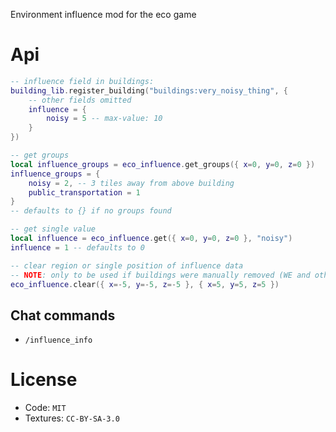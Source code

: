 
Environment influence mod for the eco game

# Api

```lua
-- influence field in buildings:
building_lib.register_building("buildings:very_noisy_thing", {
    -- other fields omitted
    influence = {
        noisy = 5 -- max-value: 10
    }
})

-- get groups
local influence_groups = eco_influence.get_groups({ x=0, y=0, z=0 })
influence_groups = {
    noisy = 2, -- 3 tiles away from above building
    public_transportation = 1
}
-- defaults to {} if no groups found

-- get single value
local influence = eco_influence.get({ x=0, y=0, z=0 }, "noisy")
influence = 1 -- defaults to 0

-- clear region or single position of influence data
-- NOTE: only to be used if buildings were manually removed (WE and other maptools)
eco_influence.clear({ x=-5, y=-5, z=-5 }, { x=5, y=5, z=5 })
```

## Chat commands

* `/influence_info`

# License

* Code: `MIT`
* Textures: `CC-BY-SA-3.0`